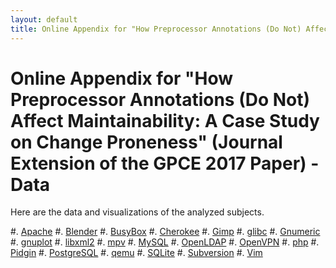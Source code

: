 ```yaml
---
layout: default
title: Online Appendix for "How Preprocessor Annotations (Do Not) Affect Maintainability" (Journal Extension of the GPCE 2017 Paper) - Data
---
```

# Online Appendix for "How Preprocessor Annotations (Do Not) Affect Maintainability: A Case Study on Change Proneness" (Journal Extension of the GPCE 2017 Paper) - Data

Here are the data and visualizations of the analyzed subjects.

#. [Apache](apache/)
#. [Blender](blender/)
#. [BusyBox](busybox/)
#. [Cherokee](cherokee/)
#. [Gimp](gimp/)
#. [glibc](glibc/)
#. [Gnumeric](gnumeric/)
#. [gnuplot](gnuplot/)
#. [libxml2](libxml2/)
#. [mpv](mpv/)
#. [MySQL](mysql/)
#. [OpenLDAP](openldap/)
#. [OpenVPN](openvpn/)
#. [php](php/)
#. [Pidgin](pidgin/)
#. [PostgreSQL](postgresql/)
#. [qemu](qemu/)
#. [SQLite](sqlite/)
#. [Subversion](subversion/)
#. [Vim](vim/)

